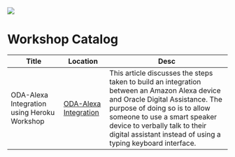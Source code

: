 ![](common-content/images/nahandson-title.png)
---
# Workshop Catalog


| Title | Location | Desc |
| ----- | -------- | ---- |
| ODA-Alexa Integration using Heroku Workshop | [ODA-Alexa Integration](https://oraclemichael.github.io/ODA-Alexa-Workshop) | This article discusses the steps taken to build an integration between an Amazon Alexa device and Oracle Digital Assistance. The purpose of doing so is to allow someone to use a smart speaker device to verbally talk to their digital assistant instead of using a typing keyboard interface. |
